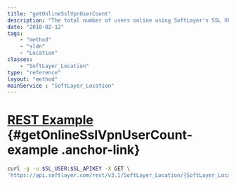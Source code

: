 ```yaml
---
title: "getOnlineSslVpnUserCount"
description: "The total number of users online using SoftLayer's SSL VPN service for a location."
date: "2018-02-12"
tags:
    - "method"
    - "sldn"
    - "Location"
classes:
    - "SoftLayer_Location"
type: "reference"
layout: "method"
mainService : "SoftLayer_Location"
---
```


# [REST Example](#getOnlineSslVpnUserCount-example) <a href="/article/rest/"><i class="fas fa-question"></i></a> {#getOnlineSslVpnUserCount-example .anchor-link} 
```bash
curl -g -u $SL_USER:$SL_APIKEY -X GET \
'https://api.softlayer.com/rest/v3.1/SoftLayer_Location/{SoftLayer_LocationID}/getOnlineSslVpnUserCount'
```
